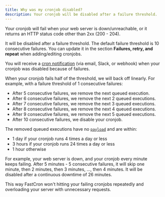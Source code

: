 ```yaml
---
title: Why was my cronjob disabled?
description: Your cronjob will be disabled after a failure threshold.
---
```


Your cronjob will fail when your web server is down/unreachable, or it returns an HTTP status code other than 2xx (200 - 204).

It will be disabled after a failure threshold.
The default failure threshold is 10 consecutive failures.
You can update it in the section **Failures, retry, and repeat** when adding/editing cronjobs.

You will receive a [cron notification](/integrations) (via email, Slack, or webhook) when your cronjob was disabled because of failures.

When your cronjob fails half of the threshold, we will back off linearly.
For example, with a failure threshold of 1 consecutive failures:
- After 5 consecutive failures, we remove the next queued execution.
- After 6 consecutive failures, we remove the next 2 queued executions.
- After 7 consecutive failures, we remove the next 3 queued executions.
- After 8 consecutive failures, we remove the next 4 queued executions.
- After 9 consecutive failures, we remove the next 5 queued executions.
- After 10 consecutive failures, we disable your cronjob.

The removed queued executions have no [`payload`](/reference/cron#cron_run) and are within:
  - 1 day if your cronjob runs 4 times a day or less
  - 3 hours if your cronjob runs 24 times a day or less
  - 1 hour otherwise

For example, your web server is down, and your cronjob every minute keeps failing.
After 5 minutes - 5 consecutive failures, it will skip one minute, then 2 minutes, then 3 minutes, ..., then 4 minutes.
It will be disabled after a continuous downtime of 26 minutes.

This way FastCron won't hitting your failing cronjobs repeatedly and overloading your server with unnecessary requests.